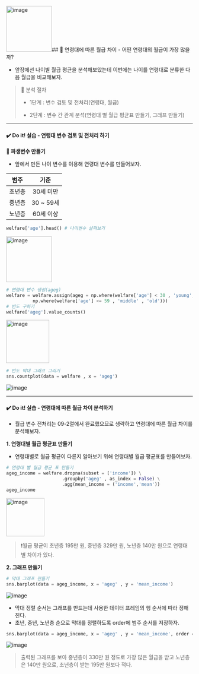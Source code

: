 <img width="123" alt="image" src="https://github.com/sm9199/Python_Data_Analysis_Study/assets/128019851/7b86e4e9-cebc-49e0-80a7-d3a568492828">## 📌 연령대에 따른 월급 차이 - 어떤 연령대의 월급이 가장 많을까?
- 앞장에선 나이별 월급 평균을 분석해보았는데 이번에는 나이를 연령대로 분류한 다음 월급을 비교해보자.

> 📖 분석 절차
> 
>- 1단계 : 변수 검토 및 전처리(연령대, 월급)
> 
>- 2단계 : 변수 간 관계 분석(연령대 별 월급 평균표 만들기, 그래프 만들기)


----------------
#### ✔️ Do it! 실습 - 연령대 변수 검토 및 전처리 하기

**🔧 파생변수 만들기**
- 앞에서 만든 나이 변수를 이용해 연령대 변수를 만들어보자.

|범주|기준|
|:---:|:---:|
|초년층|30세 미만|
|중년층|30 ~ 59세|
|노년층|60세 이상|

```python
welfare['age'].head() # 나이변수 살펴보기
```
<img width="123" alt="image" src="https://github.com/sm9199/Python_Data_Analysis_Study/assets/128019851/7616a00f-d867-4039-bd7b-f563d7a0f571">

```python
# 연령대 변수 생성(ageg)
welfare = welfare.assign(ageg = np.where(welfare['age'] < 30 , 'young',
          np.where(welfare['age'] <= 59 , 'middle' , 'old')))
# 빈도 구하기
welfare['ageg'].value_counts()
```
<img width="116" alt="image" src="https://github.com/sm9199/Python_Data_Analysis_Study/assets/128019851/49878af5-3590-461a-8aa0-815f34be5286">

```python
# 빈도 막대 그래프 그리기
sns.countplot(data = welfare , x = 'ageg')
```

![image](https://github.com/sm9199/Python_Data_Analysis_Study/assets/128019851/be8977c5-12ee-4871-914d-5539e7c73462)

----------------
#### ✔️ Do it! 실습 - 연령대에 따른 월급 차이 분석하기
- 월급 변수 전처리는 09-2절에서 완료했으므로 생략하고 연령대에 따른 월급 차이를 분석해보자.

**1. 연령대별 월급 평균표 만들기**
- 연령대별로 월급 평균이 다른지 알아보기 위해 연령대별 월급 평균표를 만들어보자.

```python
# 연령대 별 월급 평균 표 만들기
ageg_income = welfare.dropna(subset = ['income']) \
                     .groupby('ageg' , as_index = False) \
                     .agg(mean_income = ('income','mean'))
ageg_income
```

<img width="103" alt="image" src="https://github.com/sm9199/Python_Data_Analysis_Study/assets/128019851/2d0fec58-2020-4c92-9819-ca9be1c2d206">

> ❗월급 평균이 초년층 195만 원, 중년층 329만 원, 노년층 140만 원으로 연령대 별 차이가 있다.

**2. 그래프 만들기**

```python
# 막대 그래프 만들기
sns.barplot(data = ageg_income, x = 'ageg' , y = 'mean_income')
```

![image](https://github.com/sm9199/Python_Data_Analysis_Study/assets/128019851/6fde9717-a414-43ef-bc26-f6087b0fe473)

- 막대 정렬 순서는 그래프를 만드는데 사용한 데이터 프레임의 행 순서에 따라 정해진다.
- 초년, 중년, 노년층 순으로 막대를 정렬하도록 order에 범주 순서를 저장하자.

```python
sns.barplot(data = ageg_income, x = 'ageg' , y = 'mean_income', order = ['young','middle','old'])
```

![image](https://github.com/sm9199/Python_Data_Analysis_Study/assets/128019851/fa043f06-8146-49ef-9f87-6672f7e02069)

> 출력된 그래프를 보아 중년층이 330만 원 정도로 가장 많은 월급을 받고 노년층은 140만 원으로, 초년층이 받는 195만 원보다 적다.
